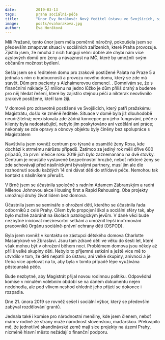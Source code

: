 ```yaml
---
date:         2019-03-13
tags:         praha sociální-péče
title:        "Únor Evy Horákové: Nový ředitel ústavu ve Svojšicích, situace v centru pro ohrožené ženy a Housing First"
image: 	      posts/evahorakova.jpg
author:       Eva Horáková
---
```


Milí Pražané, tento únor jsem měla poměrně náročný, pokoušela jsem se především zmapovat situaci v sociálních zařízeních, které Praha provozuje. Zjistila jsem, že mnohá z nich fungují velmi dobře ale chybí nám více azylových domů pro ženy a návaznost na MČ, které by umožnili svým občanům možnost bydlení. 

Sešla jsem se s ředitelem domu pro zrakově postižené Palata na Praze 5 a jednala s ním o budoucnosti a provozu  nového domu, který se zde má stavět. Dům pro pacienty s Alzhaimerovou demencí. . Domnívám se, že s finančními náklady 5,1 milionu na jedno lůžko je dům příliš drahý a budeme pro něj hledat řešení, které by zajistilo stejnou péči a nikterak neovlivnilo zrakově postižené, kteří tam žijí. 

V domově pro zdravotně postižené ve Svojšicích, který patří pražskému Magistrátu, došlo ke změně ředitele. Situace v domě byla již dlouhodobě neudržitelná; neexistovala zde žádná koncepce pro jeho fungování, péče o klienty byla nedostačující, nebylo jim poskytováno ani vzdělání ani práce; nekonaly se zde opravy a obnovy objektu byly činěny bez spolupráce s Magistrátem 

Navštívila jsem rovněž centrum pro týrané a osamělé ženy Rosa, kde dochází k strmému nárůstu případů. Zatímco za jediný rok měli dříve 600 případů, za první měsíce roku 2019 jich bylo zaznemanáno na dvě stovky. Centrum je neustále vystavené bezpečnostní hrozbě, neboť některé ženy se zde schovávají před násilnickými bývalými partnery, musí jim ale dle rozhodnutí soudu každých 14 dní dávat děti do střídavé péče. Nemohou tak kontakt s násilníkem přerušit. 

V Brně jsem se účastnila společně s radním Adamem Zábranským a radní Milenou Johnovou akce Housing first a Rapid Rehousing. Oba projekty umožnují druhý život lidem bez domova. 

Účastnila jsem se semináře o ohrožení dětí, kterého se účastnila řada odborníků z celé Prahy. Cílem bylo propojení škol a sociální sféry tak, aby bylo možné zabránit na školách patologickým jevům. V dané věci bude nezbytné iniciovat meziresortní setkání a umožnit lepší inofrmování pracovníků Orgánu sociálně-právní ochrany dětí (OSPOD). 

Byla jsem rovněž v kontaktu se zástupci dětského domova Charlotte Masarykové ve Zbraslavi. Jsou tam zdravé děti ve věku do šesti let, které však mohou být v ohrožení během noci. Problémem domova jsou někdy až příliš velké skupiny děti. Nebylo to příjemné setkání a ještě více mě to utvrdilo v tom, že děti nepatří do ústavu, ani velké skupiny, anivnoci a je třeba více apelovat na to, aby byla v tomto případě lépe využívána pěstounská péče. 

Bude nezbytné, aby Magistrát přijal novou rodinnou politiku. Odpovědná komise v minulém volebním období se na daném dokumentu nejen nedohodla, ale pod vlivem neshod ohledně jeho přijetí se dokonce i rozpadla. 

Dne 21. února 2019 se rovněž sešel i sociální výbor, který se především zabýval rozdělování grantů. 

Jednala také i komise pro národnostní menšiny, kde jsem členem, neboť mám v rodině ze strany muže národnost slovenskou, maďarskou. Překvapilo mě, že jednotlivé skandinávské země mají sice projekty na území Prahy, nicméně hlavní město nežádají o finanční podporu. 


